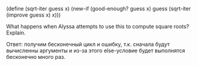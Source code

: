 (define (sqrt-iter guess x)
  (new-if (good-enough? guess x)
          guess
          (sqrt-iter (improve guess x)
                     x)))

What happens when Alyssa attempts to use this to compute square roots? Explain.

Ответ: получим бесконечный цикл и ошибку, т.к. сначала будут вычисленны аргументы и из-за этого else-условие будет выполнятся бесконечно много раз. 
